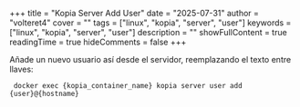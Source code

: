 +++
title = "Kopia Server Add User"
date = "2025-07-31"
author = "volteret4"
cover = ""
tags = ["linux", "kopia", "server", "user"]
keywords = ["linux", "kopia", "server", "user"]
description = ""
showFullContent = true
readingTime = true
hideComments = false
+++


Añade un nuevo usuario así desde el servidor, reemplazando el texto entre llaves:

```docker
 docker exec {kopia_container_name} kopia server user add {user}@{hostname}
```

